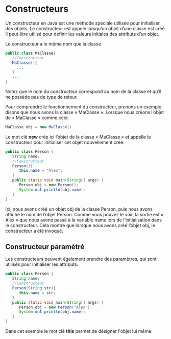 # Constructeurs

Un constructeur en Java est une méthode spéciale utilisée pour initialiser des objets. Le constructeur est appelé lorsqu’un objet d’une classe est créé. Il peut être utilisé pour définir les valeurs initiales des attributs d’un objet.
 
Le constructeur a le même nom que la classe.

``` java
public class MaClasse{
   //Constructeur
   MaClasse(){
     ...
   }
   ...
}
```

Notez que le nom du constructeur correspond au nom de la classe et qu’il ne possède pas de type de retour.

Pour comprendre le fonctionnement du constructeur, prenons un exemple. disons que nous avons la classe « MaClasse ». Lorsque nous créons l’objet de « MaClasse » comme ceci:

``` java
MaClasse obj = new MaClasse()
```

Le mot clé **new** crée ici l’objet de la classe « MaClasse » et appelle le constructeur pour initialiser cet objet nouvellement créé.

``` java
public class Person {
   String name;
   //Constructeur
   Person(){
      this.name = "Alex";
   }
   public static void main(String[] args) {
      Person obj = new Person();
      System.out.println(obj.name);
   }
}
```

Ici, nous avons créé un objet obj de la classe Person, puis nous avons affiché le nom de l’objet Person. Comme vous pouvez le voir, la sortie est « Alex » que nous avons passé à la variable name lors de l’initialisation dans le constructeur. Cela montre que lorsque nous avons créé l’objet obj, le constructeur a été invoqué.

## Constructeur paramétré

Les constructeurs peuvent également prendre des paramètres, qui sont utilisés pour initialiser les attributs.

``` java
public class Person {
   String name;
   //Constructeur
   Person(String str){
      this.name = str;
   }
   public static void main(String[] args) {
      Person obj = new Person("Alex");
      System.out.println(obj.name);
   }
}
```

Dans cet exemple le mot clé **this** permet de désigner l'objet lui même.